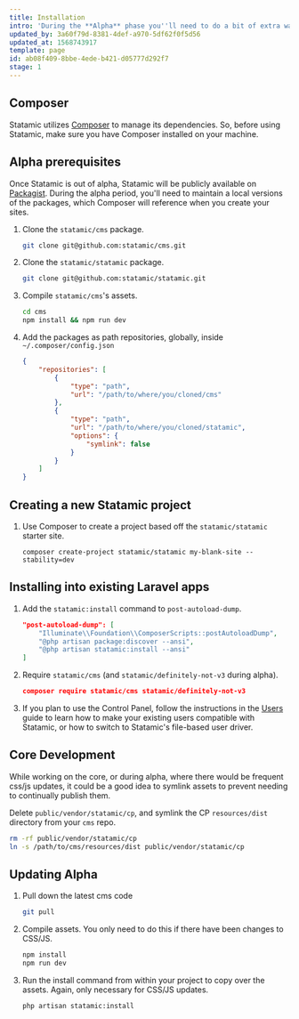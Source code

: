 ```yaml
---
title: Installation
intro: 'During the **Alpha** phase you''ll need to do a bit of extra wangjangling. All of these additional, annoying steps will be eliminated when we make the Github repo public.'
updated_by: 3a60f79d-8381-4def-a970-5df62f0f5d56
updated_at: 1568743917
template: page
id: ab08f409-8bbe-4ede-b421-d05777d292f7
stage: 1
---
```

## Composer

Statamic utilizes [Composer](https://getcomposer.org/) to manage its dependencies. So, before using Statamic, make sure you have Composer installed on your machine.

## Alpha prerequisites

Once Statamic is out of alpha, Statamic will be publicly available on [Packagist][packagist]. During the alpha period, you'll need to maintain a local versions of the packages, which Composer will reference when you create your sites.

1. Clone the `statamic/cms` package.

    ``` bash
    git clone git@github.com:statamic/cms.git
    ```

2. Clone the `statamic/statamic` package.

    ``` bash
    git clone git@github.com:statamic/statamic.git
    ```

3. Compile `statamic/cms`'s assets.

    ``` bash
    cd cms
    npm install && npm run dev
    ```

4. Add the packages as path repositories, globally, inside `~/.composer/config.json`

    ``` json
    {
        "repositories": [
            {
                "type": "path",
                "url": "/path/to/where/you/cloned/cms"
            },
            {
                "type": "path",
                "url": "/path/to/where/you/cloned/statamic",
                "options": {
                    "symlink": false
                }
            }
        ]
    }
    ```

## Creating a new Statamic project

1. Use Composer to create a project based off the `statamic/statamic` starter site.

    ```.language-bash
    composer create-project statamic/statamic my-blank-site --stability=dev
    ```

## Installing into existing Laravel apps

1. Add the `statamic:install` command to `post-autoload-dump`.

    ``` json
    "post-autoload-dump": [
        "Illuminate\\Foundation\\ComposerScripts::postAutoloadDump",
        "@php artisan package:discover --ansi",
        "@php artisan statamic:install --ansi"
    ]
    ```

2. Require `statamic/cms` (and `statamic/definitely-not-v3` during alpha).

   ``` json
   composer require statamic/cms statamic/definitely-not-v3
   ```

3. If you plan to use the Control Panel, follow the instructions in the [Users](/users#storage) guide to learn how to make your existing users compatible with Statamic, or how to switch to Statamic's file-based user driver.


## Core Development

While working on the core, or during alpha, where there would be frequent css/js updates, it could be a good idea to symlink assets to prevent needing to continually publish them.

Delete `public/vendor/statamic/cp`, and symlink the CP `resources/dist` directory from your `cms` repo.

``` bash
rm -rf public/vendor/statamic/cp
ln -s /path/to/cms/resources/dist public/vendor/statamic/cp
```

## Updating Alpha

1. Pull down the latest cms code
   ``` bash
   git pull
   ```
2. Compile assets. You only need to do this if there have been changes to CSS/JS.
   ``` bash
   npm install
   npm run dev
   ```
3. Run the install command from within your project to copy over the assets. Again, only necessary for CSS/JS updates.
   ``` bash
   php artisan statamic:install
   ```

[users]: /users
[packagist]: https://packagist.org/

